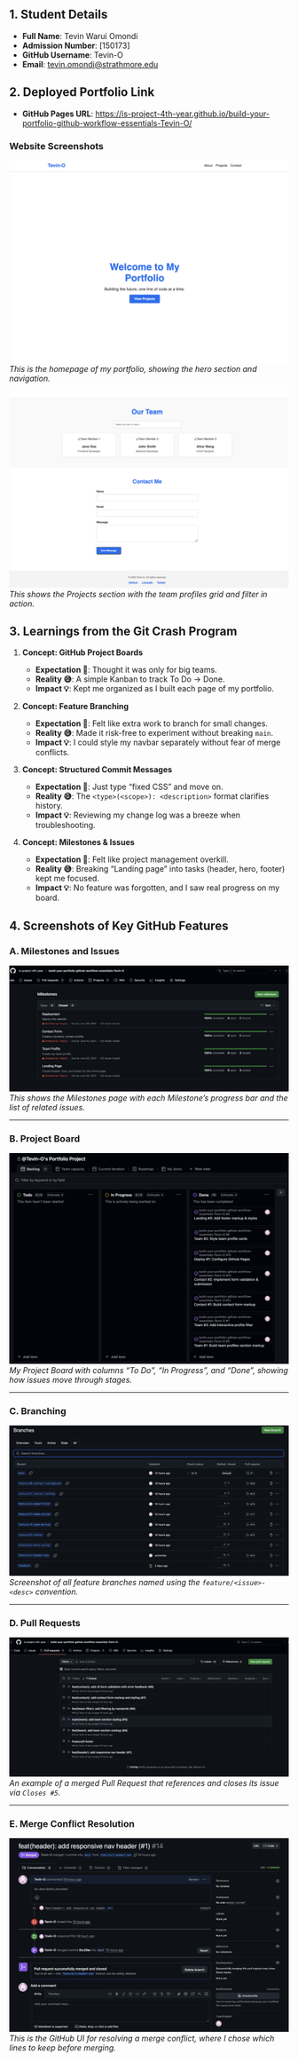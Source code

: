 ## 1. Student Details

- **Full Name**: Tevin Warui Omondi
- **Admission Number**: [150173]
- **GitHub Username**: Tevin-O
- **Email**: tevin.omondi@strathmore.edu

## 2. Deployed Portfolio Link

- **GitHub Pages URL**: https://is-project-4th-year.github.io/build-your-portfolio-github-workflow-essentials-Tevin-O/

### Website Screenshots

![Home Page Screenshot](assets/images/home-page.png)  
*This is the homepage of my portfolio, showing the hero section and navigation.*

![Projects Page Screenshot](assets/images/team-section.png)  
*This shows the Projects section with the team profiles grid and filter in action.*

## 3. Learnings from the Git Crash Program

1. **Concept: GitHub Project Boards**  
   - **Expectation 👀**: Thought it was only for big teams.  
   - **Reality 😅**: A simple Kanban to track To Do → Done.  
   - **Impact 💡**: Kept me organized as I built each page of my portfolio.

2. **Concept: Feature Branching**  
   - **Expectation 👀**: Felt like extra work to branch for small changes.  
   - **Reality 😅**: Made it risk-free to experiment without breaking `main`.  
   - **Impact 💡**: I could style my navbar separately without fear of merge conflicts.

3. **Concept: Structured Commit Messages**  
   - **Expectation 👀**: Just type “fixed CSS” and move on.  
   - **Reality 😅**: The `<type>(<scope>): <description>` format clarifies history.  
   - **Impact 💡**: Reviewing my change log was a breeze when troubleshooting.

4. **Concept: Milestones & Issues**  
   - **Expectation 👀**: Felt like project management overkill.  
   - **Reality 😅**: Breaking “Landing page” into tasks (header, hero, footer) kept me focused.  
   - **Impact 💡**: No feature was forgotten, and I saw real progress on my board.

## 4. Screenshots of Key GitHub Features

### A. Milestones and Issues

![Milestones and Issues overview](assets/images/milestones.png)
*This shows the Milestones page with each Milestone’s progress bar and the list of related issues.*

---

### B. Project Board

![Project Board Kanban view](assets/images/project-board.png)
*My Project Board with columns “To Do”, “In Progress”, and “Done”, showing how issues move through stages.*

---

### C. Branching

![Branches list](assets/images/branches.png)
*Screenshot of all feature branches named using the `feature/<issue>-<desc>` convention.*

---

### D. Pull Requests

![Pull Request example](assets/images/pull-request.png)
*An example of a merged Pull Request that references and closes its issue via `Closes #5`.*

---


### E. Merge Conflict Resolution

![Merge Conflict UI](assets/images/merge-conflict.png)
*This is the GitHub UI for resolving a merge conflict, where I chose which lines to keep before merging.*
